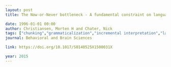 ```yaml
---
layout: post
title: The Now-or-Never bottleneck - A fundamental constraint on language

date: 1996-01-01 00:00
author: Christiansen, Morten H and Chater, Nick
tags: ["chunking","grammaticalization","incremental interpretation","language acquisition","language evolution","language processing","online learning","prediction","processing bottleneck","psycholinguistics"]
journal: Behavioral and Brain Sciences

link: https://doi.org/10.1017/S0140525X1500031X

year: 2015
---
```




